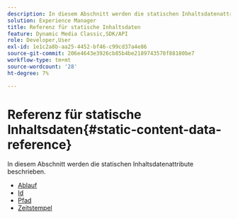 ```yaml
---
description: In diesem Abschnitt werden die statischen Inhaltsdatenattribute beschrieben.
solution: Experience Manager
title: Referenz für statische Inhaltsdaten
feature: Dynamic Media Classic,SDK/API
role: Developer,User
exl-id: 1e1c2a8b-aa25-4452-bf46-c99cd37a4e86
source-git-commit: 206e4643e3926cb85b4be2189743578f88180be7
workflow-type: tm+mt
source-wordcount: '28'
ht-degree: 7%

---
```


# Referenz für statische Inhaltsdaten{#static-content-data-reference}

In diesem Abschnitt werden die statischen Inhaltsdatenattribute beschrieben.

* [Ablauf](r-expiration-static.md)
* [Id](r-id-static.md)
* [Pfad](r-path-static.md)
* [Zeitstempel](r-timestamp-static.md)
